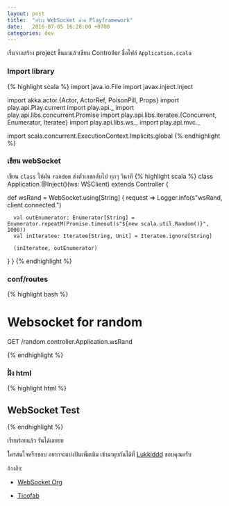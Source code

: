 ```yaml
---
layout: post
title:  "สร้าง WebSocket ด้วย Playframework"
date:   2016-07-05 16:28:00 +0700
categories: dev
---
```

เริ่มจากสร้าง project ขึ้นมาแล้วเขียน Controller ชื่อไฟล์ `Application.scala`

### Import library
{% highlight scala %}
import java.io.File
import javax.inject.Inject

import akka.actor.{Actor, ActorRef, PoisonPill, Props}
import play.api.Play.current
import play.api._
import play.api.libs.concurrent.Promise
import play.api.libs.iteratee.{Concurrent, Enumerator, Iteratee}
import play.api.libs.ws._
import play.api.mvc._

import scala.concurrent.ExecutionContext.Implicits.global
{% endhighlight %}

### เขียน webSocket
เขียน `class` ให้มัน `random` ส่งตัวเลขกลับไป ทุกๆ วินาที
{% highlight scala %}
class Application @Inject()(ws: WSClient) extends Controller {

  def wsRand = WebSocket.using[String] {
    request =>
      Logger.info(s"wsRand, client connected.")

      val outEnumerator: Enumerator[String] = Enumerator.repeatM(Promise.timeout(s"${new scala.util.Random()}", 1000))
      val inIteratee: Iteratee[String, Unit] = Iteratee.ignore[String]

      (inIteratee, outEnumerator)
  }
}
{% endhighlight %}

### conf/routes
{% highlight bash %}

# Websocket for random
GET  /random  controller.Application.wsRand

{% endhighlight %}

### ฝั่ง html
{% highlight html %}
<!DOCTYPE html>
  <meta charset="utf-8" />
  <title>WebSocket Test</title>
  <script language="javascript" type="text/javascript">

  var wsUri = "ws://<IP:PORT>/ROUTE";
  var output;

  function init()
  {
    output = document.getElementById("output");
    testWebSocket();
  }

  function testWebSocket()
  {
    websocket = new WebSocket(wsUri);
    console.log(websocket);
    websocket.onopen = function(evt) { onOpen(evt) };
    websocket.onclose = function(evt) { onClose(evt) };
    websocket.onmessage = function(evt) { onMessage(evt) };
    websocket.onerror = function(evt) { onError(evt) };
  }

  function onOpen(evt)
  {
    writeToScreen("CONNECTED");
    doSend("WebSocket rocks");
  }

  function onClose(evt)
  {
    writeToScreen("DISCONNECTED");
  }

  function onMessage(evt)
  {
    writeToScreen('<span style="color: blue;">RESPONSE: ' + evt.data+'</span>');
  }

  function onError(evt)
  {
    writeToScreen('<span style="color: red;">ERROR:</span> ' + evt.data);
  }

  function doSend(message)
  {
    writeToScreen("SENT: " + message);
    websocket.send(message);
  }

  function writeToScreen(message)
  {
    document.getElementById("data").innerHTML = message;
  }

  window.addEventListener("load", init, false);

  </script>

  <h2>WebSocket Test</h2>
  <div id="data"></div>
  <div id="output"></div>
{% endhighlight %}

เรียบร้อยแล้ว รันได้เลยยย

ใครสนใจหรือชอบ อยากจะแบ่งปันเพิ่มเติม เข้ามาคุยกันได้ที่ [Lukkiddd](http://www.facebook.com/lukkiddesign) ขอบคุณครับ

อ้างอิง:

* [WebSocket.Org](https://www.websocket.org/echo.html)
+ [Ticofab](https://github.com/ticofab/simple-play-websocket-server)
